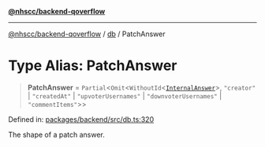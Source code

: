 [**@nhscc/backend-qoverflow**](../../README.md)

***

[@nhscc/backend-qoverflow](../../README.md) / [db](../README.md) / PatchAnswer

# Type Alias: PatchAnswer

> **PatchAnswer** = `Partial`\<`Omit`\<`WithoutId`\<[`InternalAnswer`](InternalAnswer.md)\>, `"creator"` \| `"createdAt"` \| `"upvoterUsernames"` \| `"downvoterUsernames"` \| `"commentItems"`\>\>

Defined in: [packages/backend/src/db.ts:320](https://github.com/nhscc/qoverflow.api.hscc.bdpa.org/blob/b629239838bf73900bba2996b8dcfbc432755e21/packages/backend/src/db.ts#L320)

The shape of a patch answer.
